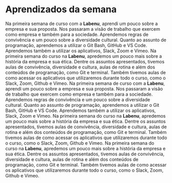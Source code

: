 # Aprendizados da semana
Na primeira semana de curso com a **Labenu**, aprendi um pouco sobre a empresa e sua proposta. Nos passaram a visão de trabalho que exercem como empresa e também para a sociedade. Aprendemos regras de convivência e um pouco sobre a diversidade cultural. Quanto ao assunto de programação, aprendemos a utilizar o Git Bash, GitHub e VS Code. Aprendemos também a utilizar os aplicativos, Slack, Zoom e Vimeo. 
Na primeira semana do curso na **Labenu**, apredemos um pouco mais sobre a história da empresa e sua ética. Dentre os assuntos apresentados, tivemos aulas de convivência, diversidade e cultura, aulas de rotina e além dos conteúdos de programação, como Git e terminal. Também tivemos aulas de como acessar os aplicativos que utilizaremos durante todo o curso, como o Slack, Zoom, Github e Vimeo. 
Na primeira semana de curso com a **Labenu**, aprendi um pouco sobre a empresa e sua proposta. Nos passaram a visão de trabalho que exercem como empresa e também para a sociedade. Aprendemos regras de convivência e um pouco sobre a diversidade cultural. Quanto ao assunto de programação, aprendemos a utilizar o Git Bash, GitHub e VS Code. Aprendemos também a utilizar os aplicativos, Slack, Zoom e Vimeo. 
Na primeira semana do curso na **Labenu**, apredemos um pouco mais sobre a história da empresa e sua ética. Dentre os assuntos apresentados, tivemos aulas de convivência, diversidade e cultura, aulas de rotina e além dos conteúdos de programação, como Git e terminal. Também tivemos aulas de como acessar os aplicativos que utilizaremos durante todo o curso, como o Slack, Zoom, Github e Vimeo.
Na primeira semana do curso na **Labenu**, apredemos um pouco mais sobre a história da empresa e sua ética. Dentre os assuntos apresentados, tivemos aulas de convivência, diversidade e cultura, aulas de rotina e além dos conteúdos de programação, como Git e terminal. Também tivemos aulas de como acessar os aplicativos que utilizaremos durante todo o curso, como o Slack, Zoom, Github e Vimeo. 